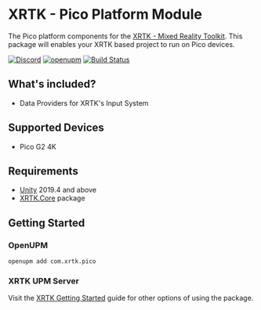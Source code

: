 # XRTK - Pico Platform Module

The Pico platform components for the [XRTK - Mixed Reality Toolkit](https://github.com/XRTK/XRTK-Core). This package will enables your XRTK based project to run on Pico devices.

[![Discord](https://img.shields.io/discord/597064584980987924.svg?label=&logo=discord&logoColor=ffffff&color=7389D8&labelColor=6A7EC2)](https://discord.gg/7DR6QJE)
[![openupm](https://img.shields.io/npm/v/com.xrtk.pico?label=openupm&registry_uri=https://package.openupm.com)](https://openupm.com/packages/com.xrtk.pico/)
[![Build Status](https://dev.azure.com/xrtk/Mixed%20Reality%20Toolkit/_apis/build/status/com.xrtk.pico?branchName=main)](https://dev.azure.com/xrtk/Mixed%20Reality%20Toolkit/_build/latest?definitionId=48&branchName=main)

## What's included?

- Data Providers for XRTK's Input System

## Supported Devices

- Pico G2 4K

## Requirements

- [Unity](https://unity.com/) 2019.4 and above
- [XRTK.Core](https://github.com/XRTK/XRTK-Core) package

## Getting Started

### OpenUPM

`openupm add com.xrtk.pico`

### XRTK UPM Server

Visit the [XRTK Getting Started](https://xrtk.io/articles/00-GettingStarted.html) guide for other options of using the package.

